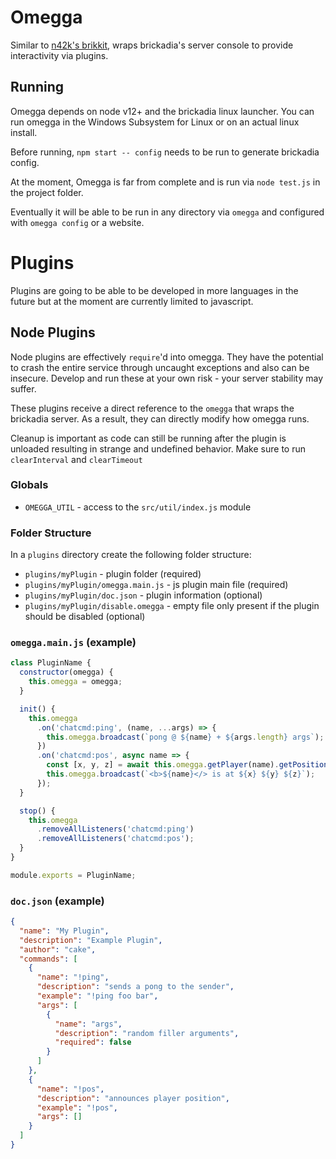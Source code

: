 # Omegga

Similar to [n42k's brikkit](https://github.com/n42k/brikkit), wraps brickadia's server console to provide interactivity via plugins.

## Running

Omegga depends on node v12+ and the brickadia linux launcher. You can run omegga in the Windows Subsystem for Linux or on an actual linux install.

Before running, `npm start -- config` needs to be run to generate brickadia config.

At the moment, Omegga is far from complete and is run via `node test.js` in the project folder.

Eventually it will be able to be run in any directory via `omegga` and configured with `omegga config` or a website.

# Plugins

Plugins are going to be able to be developed in more languages in the future but at the moment are currently limited to javascript.

## Node Plugins

Node plugins are effectively `require`'d into omegga. They have the potential to crash the entire service through uncaught exceptions and also can be insecure. Develop and run these at your own risk - your server stability may suffer.

These plugins receive a direct reference to the `omegga` that wraps the brickadia server. As a result, they can directly modify how omegga runs.

Cleanup is important as code can still be running after the plugin is unloaded resulting in strange and undefined behavior. Make sure to run `clearInterval` and `clearTimeout`

### Globals

  * `OMEGGA_UTIL` - access to the `src/util/index.js` module

### Folder Structure

In a `plugins` directory create the following folder structure:

* `plugins/myPlugin` - plugin folder (required)
* `plugins/myPlugin/omegga.main.js` - js plugin main file (required)
* `plugins/myPlugin/doc.json` - plugin information (optional)
* `plugins/myPlugin/disable.omegga` - empty file only present if the plugin should be disabled (optional)

### `omegga.main.js` (example)

```javascript
class PluginName {
  constructor(omegga) {
    this.omegga = omegga;
  }

  init() {
    this.omegga
      .on('chatcmd:ping', (name, ...args) => {
        this.omegga.broadcast(`pong @ ${name} + ${args.length} args`);
      })
      .on('chatcmd:pos', async name => {
        const [x, y, z] = await this.omegga.getPlayer(name).getPosition();
        this.omegga.broadcast(`<b>${name}</> is at ${x} ${y} ${z}`);
      });
  }

  stop() {
    this.omegga
      .removeAllListeners('chatcmd:ping')
      .removeAllListeners('chatcmd:pos');
  }
}

module.exports = PluginName;
```

### `doc.json` (example)

```json
{
  "name": "My Plugin",
  "description": "Example Plugin",
  "author": "cake",
  "commands": [
    {
      "name": "!ping",
      "description": "sends a pong to the sender",
      "example": "!ping foo bar",
      "args": [
        {
          "name": "args",
          "description": "random filler arguments",
          "required": false
        }
      ]
    },
    {
      "name": "!pos",
      "description": "announces player position",
      "example": "!pos",
      "args": []
    }
  ]
}
```

